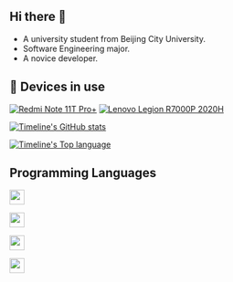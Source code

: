 ## Hi there 👋

- A university student from Beijing City University.
- Software Engineering major.
- A novice developer.

## 📱 Devices in use
[![Redmi Note 11T Pro+](https://img.shields.io/badge/Redmi%20Note%2011T%20Pro%2B-小米?style=flat-square&logo=小米&logoColor=ffffff)](https://www.mi.com/)
[![Lenovo Legion R7000P 2020H](https://img.shields.io/badge/Lenovo%20Legion%20R7000P%202020H-联想?style=flat-square&logo=联想&logoColor=ffffff)](https://shop.lenovo.com.cn/)


[![Timeline's GitHub stats](https://github-readme-stats.vercel.app/api?username=reigadegr&bg_color=30,e96443,904e95&title_color=fff&text_color=fff&count_private=true&hide_border=true)](https://github.com/anuraghazra/github-readme-stats)

[![Timeline's Top language](https://github-readme-stats.vercel.app/api/top-langs?username=reigadegr&bg_color=30,e96443,904e95&title_color=fff&text_color=fff&count_private=true&hide_border=true)](https://github.com/anuraghazra/github-readme-stats)

## Programming Languages
[<img height="26" src="https://shields.io/badge/C-A8B9CC.svg?style=flat-square&logo=C&logoColor=FFFFFF"/>](https://wikipedia.org/wiki/C_(programming_language))


[<img height="26" src="https://shields.io/badge/C%2B%2B-00599C.svg?style=flat-square&logo=C%2B%2B&logoColor=FFFFFF"/>](https://wikipedia.org/wiki/C%2B%2B)


[<img height="26" src="https://shields.io/badge/Rust-FFFFFF.svg?style=flat-square&logo=rust&logoColor=000000"/>](https://en.wikipedia.org/wiki/Rust_(programming_language))


[<img height="26" src="https://shields.io/badge/Java-F80000.svg?style=flat-square&logo=oracle&logoColor=FFFFFF"/>](https://wikipedia.org/wiki/Java_(programming_language))
